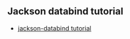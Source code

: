 ## Jackson databind tutorial

* [jackson-databind tutorial](https://github.com/FasterXML/jackson-databind#use-it)

